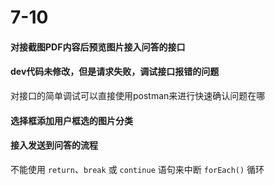 # 7-10

#### 对接截图PDF内容后预览图片接入问答的接口



#### dev代码未修改，但是请求失败，调试接口报错的问题

对接口的简单调试可以直接使用postman来进行快速确认问题在哪



#### 选择框添加用户框选的图片分类



#### 接入发送到问答的流程

不能使用 `return`、`break` 或 `continue` 语句来中断 `forEach()` 循环

